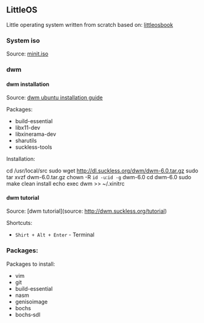 ## LittleOS
Little operating system written from scratch based on:
[littleosbook](https://github.com/littleosbook/littleosbook/)

### System iso
Source: [minit.iso](http://archive.ubuntu.com/ubuntu/dists/xenial/main/installer-i386/current/images/netboot/mini.iso)

### dwm
#### dwm installation

Source: [dwm ubuntu installation guide](https://cannibalcandy.wordpress.com/2012/04/26/installing-and-configuring-dwm-under-ubuntu/)

Packages:

  + build-essential
  + libx11-dev
  + libxinerama-dev
  + sharutils
  + suckless-tools


Installation:

   cd /usr/local/src
   sudo wget http://dl.suckless.org/dwm/dwm-6.0.tar.gz
   sudo tar xvzf dwm-6.0.tar.gz
   chown -R `id -u`:`id -g` dwm-6.0
   cd dwm-6.0
   sudo make clean install
   echo exec dwm >> ~/.xinitrc

#### dwm tutorial

Source: [dwm tutorial](source: http://dwm.suckless.org/tutorial)

Shortcuts:

  + `Shirt + Alt + Enter` - Terminal


### Packages:
Packages to install:

  + vim
  + git
  + build-essential
  + nasm
  + genisoimage
  + bochs
  + bochs‐sdl

